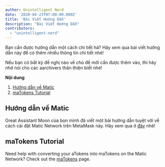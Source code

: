 ```yaml
---
author: Unintelligent Nerd
date: '2020-04-23T07:00:00.000Z'
title: 'Bài Viết Hướng Dẫn'
description: "Bài Viết Hướng Dẫn"
contributors:
  - "unintelligent-nerd"
---
```


Bạn cần được hướng dẫn một cách chi tiết hả? Hãy xem qua bài viết hướng dẫn này để có thêm nhiều thông tin chi tiết nhé!

Nếu bạn có bất kỳ đề nghị nào về chủ đề mới cần được thêm vào, thì hãy nhớ nói cho các aarchivers thân thiện biết nhé!

<div class="contentsBox">

**Nội dung**

<ol>
<li><a href=#matic-tutorial>Hướng dẫn về Matic</a></li>
<li><a href=#matokens-tutorial>maTokens Tutorial</a></li>
</ol>

</div>

## Hướng dẫn về Matic
Great Assistant Moon của bọn mình đã viết một bài hướng dẫn tuyệt vời về cách cài đặt Matic Network trên MetaMask này. Hãy xem qua ở [đây](/matic) nhé!

## maTokens Tutorial
Need help with converting your aTokens into maTokens on the Matic Network? Check out the [maTokens](/matokens) page.